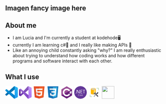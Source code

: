 ## Imagen fancy image here

## About me 
- I am Lucia and I'm currently a student at kodehode🖥️
- currently I am learning c#🌱 and I really like making APIs 🧩 
- Like an annoying child constantly asking "why?" I am really enthusiastic about trying
  to understand how coding works and how different programs and software interact with each other.

## What I use 
<picture> 
  <img src="https://github.com/devicons/devicon/blob/master/icons/vscode/vscode-original.svg" width="40" height="40" title="vscode"> 
</picture> 
<picture> 
  <img src="https://github.com/devicons/devicon/blob/master/icons/visualstudio/visualstudio-original.svg" width="40" height="40" title="visualStudio"> 
</picture> 
<picture> 
  <img src="https://github.com/devicons/devicon/blob/master/icons/html5/html5-original.svg" title="HTML" width="40" height="40">
</picture> 
<picture> 
  <img src="https://github.com/devicons/devicon/blob/master/icons/css3/css3-original.svg" title="CSS" width="40" height="40">   
</picture>
<picture> 
  <img src="https://github.com/devicons/devicon/blob/master/icons/csharp/csharp-original.svg" title="Csharp" width="40" height="40"> 
</picture>
<picture> 
  <img src="https://github.com/devicons/devicon/blob/master/icons/dotnetcore/dotnetcore-original.svg" width="40" height="40" title="dotNetCore"> 
</picture> 
<picture> 
  <img src="sql.png" width="40" height="40" title="SQLServerManagmentStudio"> 
</picture> 
<picture> 
  <img src="" width="40" height="40" title=""> 
</picture> 




<!--
**LHT082024/LHT082024** is a ✨ _special_ ✨ repository because its `README.md` (this file) appears on your GitHub profile.

Here are some ideas to get you started:

- 🔭 I’m currently working on ...
- 🌱 I’m currently learning ...
- 👯 I’m looking to collaborate on ...
- 🤔 I’m looking for help with ...
- 💬 Ask me about ...
- 📫 How to reach me: ...
- 😄 Pronouns: ...
- ⚡ Fun fact: ...
-->
